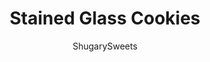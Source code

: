---
layout: ../../layouts/MarkdownPostLayout.astro
title: Stained Glass Cookies
author: ShugarySweets
pubDate: 2022-11-14
description: "Stained Glass Cookies are buttery sugar cookies with a beautiful melted candy center that looks like stained glass windows. They are impressive but easy to make and perfect for the holidays!"
image_url: https://www.shugarysweets.com/wp-content/uploads/2022/12/stained-glass-cookies-facebook.jpg
tags: ["Cookies","American"]
calories: 155
protein: 2
carbohydrates: 19
fats: 8
fiber: 0
ingredients: ["1 cup unsalted butter, softened","3/4 cup granulated sugar","1 teaspoon vanilla extract","1 teaspoon almond extract","1/4 teaspoon kosher salt","1 large egg","2 1/4 cup all-purpose flour","1/2 teaspoon baking powder","12 Jolly Rancher candies, various colors","2 Tablespoons water, optional","2 Tablespoons sanding sugar, optional"]
serves: 24
time: "2 hours 45 minutes"
prepTime: "30 minutes"
instructions: ["In a large mixing bowl, beat the butter, sugar, vanilla, almond extract, and salt until light in color and well blended.","Add in the egg and mix until completely combined.","Slowly add in the flour and baking powder just until combined, do not overbeat the dough.","Divide the cookie dough into two equally size balls. Place one ball on a sheet of parchment paper and roll the dough to 1/4-inch thickness. Repeat with the second ball of dough.","Cover the two sheets of rolled out cookie dough with plastic wrap and chill for up to 2 hours (or overnight).","While the dough is chilling, crush candies in ziploc bags, separately by color. Set aside.","When ready to bake, preheat oven to 350 degrees F. Line a cookie sheet with parchment paper, set aside.","Using two cookie cutters of different sizes but same shapes, cut the large cookie first. Then use the smaller cookie cutter on the center of the large cut out cookie (you can bake the center cookie separately with sugar on top to enjoy plain). Place large cookie on a cookie sheet, about 2-inches apart (do not leave the cut out in the center of the cookie or they will bake together).","Repeat with the remaining dough.","Put a small amount of the crushed jolly rancher into the center of each cut out cookie.","Bake for 12-15 minutes, until the candy centers have completely melted and the edges of the cookies are slightly browned.","Remove cookies from oven and allow to cool on cookie sheet for ten minutes, then remove and cool completely on a wire rack."]
nutrition: ["155 calories","19 grams carbohydrates","28 milligrams cholesterol","8 grams fat","0 grams fiber","2 grams protein","5 grams saturated fat","29 milligrams sodium","9 grams sugar","0 grams trans fat","3 grams unsaturated fat"]
---